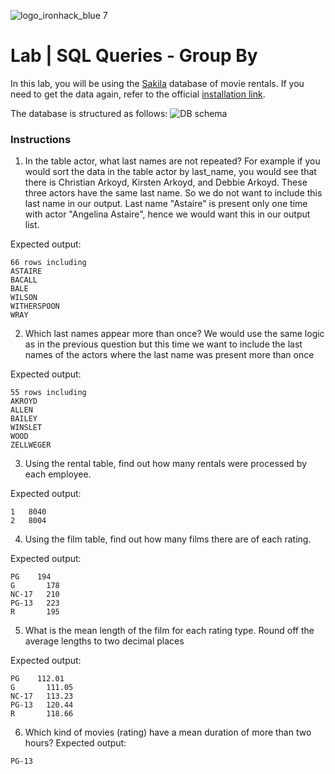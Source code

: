 ![logo_ironhack_blue 7](https://user-images.githubusercontent.com/23629340/40541063-a07a0a8a-601a-11e8-91b5-2f13e4e6b441.png)

# Lab | SQL Queries - Group By

In this lab, you will be using the [Sakila](https://dev.mysql.com/doc/sakila/en/) database of movie rentals. If you need to get the data again, refer to the official [installation link](https://dev.mysql.com/doc/sakila/en/sakila-installation.html).

The database is structured as follows:
![DB schema](https://education-team-2020.s3-eu-west-1.amazonaws.com/data-analytics/database-sakila-schema.png)

### Instructions

1. In the table actor, what last names are not repeated? For example if you would sort the data in the table actor by last_name, you would see that there is Christian Arkoyd, Kirsten Arkoyd, and Debbie Arkoyd. These three actors have the same last name. So we do not want to include this last name in our output. Last name "Astaire" is present only one time with actor "Angelina Astaire", hence we would want this in our output list. 

Expected output:
```shell
66 rows including
ASTAIRE
BACALL
BALE
WILSON
WITHERSPOON
WRAY
```
2. Which last names appear more than once? We would use the same logic as in the previous question but this time we want to include the last names of the actors where the last name was present more than once

Expected output:
```shell
55 rows including
AKROYD
ALLEN
BAILEY
WINSLET
WOOD
ZELLWEGER
```
3. Using the rental table, find out how many rentals were processed by each employee.

Expected output:
```shell
1	8040
2	8004
```
4. Using the film table, find out how many films there are of each rating.

Expected output:
```shell
PG	  194
G	    178
NC-17	210
PG-13	223
R	    195
```
5. What is the mean length of the film for each rating type. Round off the average lengths to two decimal places 

Expected output:
```shell
PG	  112.01
G	    111.05
NC-17	113.23
PG-13	120.44
R	    118.66
```
6. Which kind of movies (rating) have a mean duration of more than two hours?
Expected output:
```shell
PG-13
```
